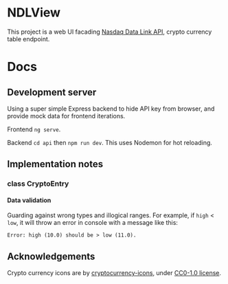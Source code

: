 # NDLView

This project is a web UI facading [Nasdaq Data Link API](https://www.nasdaq.com/solutions/data/nasdaq-data-link/api), crypto currency table endpoint.

# Docs

## Development server

Using a super simple Express backend to hide API key from browser, and provide mock data for frontend iterations.

Frontend `ng serve`.

Backend `cd api` then `npm run dev`. This uses Nodemon for hot reloading.


## Implementation notes

### class CryptoEntry

#### Data validation

Guarding against wrong types and illogical ranges. For example, if `high` $<$ `low`, it will throw an error in console with a message like this:
    
    Error: high (10.0) should be > low (11.0).

## Acknowledgements

Crypto currency icons are by [cryptocurrency-icons](https://github.com/spothq/cryptocurrency-icons), under [CC0-1.0 license](https://creativecommons.org/publicdomain/zero/1.0/).